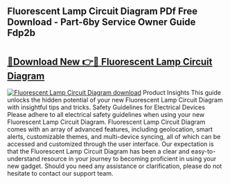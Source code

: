 ## Fluorescent Lamp Circuit Diagram PDf Free Download - Part-6by Service Owner Guide Fdp2b

# <h2><a href="http://dfmz7rw.blite.top/?on=Fluorescent+Lamp+Circuit+Diagram">🔗Download New 👉🔴 Fluorescent Lamp Circuit Diagram</a></h2>

[![Fluorescent Lamp Circuit Diagram download](https://i.imgur.com/lujVjoI.png)](http://dfmz7rw.blite.top/?on=Fluorescent+Lamp+Circuit+Diagram)
Product Insights This guide unlocks the hidden potential of your new Fluorescent Lamp Circuit Diagram with insightful tips and tricks. Safety Guidelines for Electrical Devices Please adhere to all electrical safety guidelines when using your new Fluorescent Lamp Circuit Diagram. Fluorescent Lamp Circuit Diagram comes with an array of advanced features, including geolocation, smart alerts, customizable themes, and multi-device syncing, all of which can be accessed and customized through the user interface. Our expectation is that the Fluorescent Lamp Circuit Diagram has been a clear and easy-to-understand resource in your journey to becoming proficient in using your new gadget. Should you need any assistance or clarification, please do not hesitate to contact our support team.
